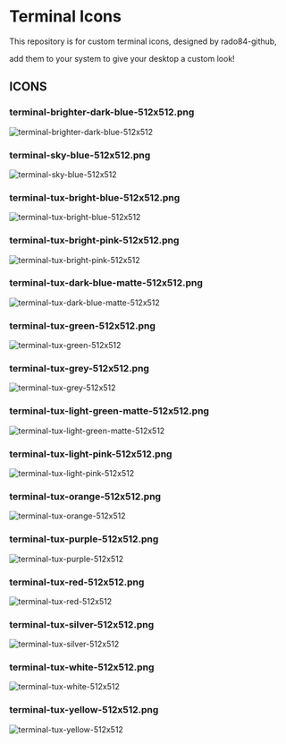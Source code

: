 # Terminal Icons 

This repository is for custom terminal icons, designed by rado84-github, 

add them to your system to give your desktop a custom look!

## ICONS

### terminal-brighter-dark-blue-512x512.png 
![terminal-brighter-dark-blue-512x512](https://github.com/my-terminal-icons/terminal-icons/assets/161962528/41e70b5e-a867-45e5-bf4a-35b577120cdb)

### terminal-sky-blue-512x512.png
![terminal-sky-blue-512x512](https://github.com/my-terminal-icons/terminal-icons/assets/161962528/7f0bef30-679f-45a4-9bbd-cc91244b8acb)

### terminal-tux-bright-blue-512x512.png
![terminal-tux-bright-blue-512x512](https://github.com/my-terminal-icons/terminal-icons/assets/161962528/283957ab-858e-4e21-8b8b-af5cb8363940)

### terminal-tux-bright-pink-512x512.png
![terminal-tux-bright-pink-512x512](https://github.com/my-terminal-icons/terminal-icons/assets/161962528/03dbd512-4e9d-4bdf-a63f-9d9cfabf4158)

### terminal-tux-dark-blue-matte-512x512.png
![terminal-tux-dark-blue-matte-512x512](https://github.com/my-terminal-icons/terminal-icons/assets/161962528/e0a074fb-b0a0-415f-a023-120544addcde)

### terminal-tux-green-512x512.png
![terminal-tux-green-512x512](https://github.com/my-terminal-icons/terminal-icons/assets/161962528/507e8dac-edda-46f5-922e-fde928847c44)

### terminal-tux-grey-512x512.png
![terminal-tux-grey-512x512](https://github.com/my-terminal-icons/terminal-icons/assets/161962528/ff1d697d-52c7-4fb4-b0bf-50e840175ee7)

### terminal-tux-light-green-matte-512x512.png
![terminal-tux-light-green-matte-512x512](https://github.com/my-terminal-icons/terminal-icons/assets/161962528/03215379-1431-4f4f-bdea-f542bd2026ff)

### terminal-tux-light-pink-512x512.png
![terminal-tux-light-pink-512x512](https://github.com/my-terminal-icons/terminal-icons/assets/161962528/64f8fb86-de2d-4f46-bc9f-68eeeffdd1d2)

### terminal-tux-orange-512x512.png
![terminal-tux-orange-512x512](https://github.com/my-terminal-icons/terminal-icons/assets/161962528/13c983ad-c7c7-4745-9ee4-76660eed61ad)

### terminal-tux-purple-512x512.png
![terminal-tux-purple-512x512](https://github.com/my-terminal-icons/terminal-icons/assets/161962528/aa641c55-8132-4275-8fed-399ad847c727)

### terminal-tux-red-512x512.png 
![terminal-tux-red-512x512](https://github.com/my-terminal-icons/terminal-icons/assets/161962528/928b254d-8c26-4ceb-93e6-3dd9ad4de959)

### terminal-tux-silver-512x512.png
![terminal-tux-silver-512x512](https://github.com/my-terminal-icons/terminal-icons/assets/161962528/3b1dcbb6-953f-464a-889b-2e6e39f6bb06)

### terminal-tux-white-512x512.png 
![terminal-tux-white-512x512](https://github.com/my-terminal-icons/terminal-icons/assets/161962528/e06f4e68-e6a3-4b98-9d3f-e7e16259dd80)

### terminal-tux-yellow-512x512.png
![terminal-tux-yellow-512x512](https://github.com/my-terminal-icons/terminal-icons/assets/161962528/542a19e1-b007-4786-9bb4-f2bff9e8acbe)
